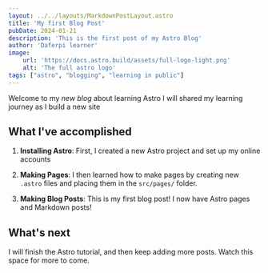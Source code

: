 ```yaml
---
layout: ../../layouts/MarkdownPostLayout.astro
title: 'My first Blog Post'
pubDate: 2024-01-21
description: 'This is the first post of my Astro Blog'
author: 'Daferpi learner'
image:
    url: 'https://docs.astro.build/assets/full-logo-light.png'
    alt: 'The full astro logo'
tags: ["astro", "blogging", "learning in public"]
---
```


Welcome to my _new blog_ about learning Astro I will shared my learning journey as I build a new site

## What I've accomplished 

1. **Installing Astro**: First, I created a new Astro project and set up my online accounts

2. **Making Pages**: I then learned how to make pages by creating new `.astro` files and placing them in the `src/pages/` folder.

3. **Making Blog Posts**: This is my first blog post! I now have Astro pages and Markdown posts!

## What's next

I will finish the Astro tutorial, and then keep adding more posts. Watch this space for more to come.